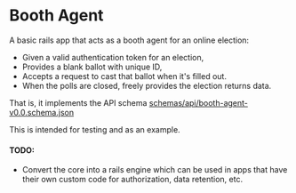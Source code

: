 # Booth Agent

A basic rails app that acts as a booth agent for an online election:

*  Given a valid authentication token for an election,
*  Provides a blank ballot with unique ID,
*  Accepts a request to cast that ballot when it's filled out.
*  When the polls are closed, freely provides the election returns data.

That is, it implements the API schema [schemas/api/booth-agent-v0.0.schema.json](https://github.com/ClearElection/clear-election-sdk-ruby/blob/master/schemas/api/booth-agent-0.0.schema.json)

This is intended for testing and as an example.


#### TODO:

* Convert the core into a rails engine which can be used in apps that have their own custom code for authorization, data retention, etc.




